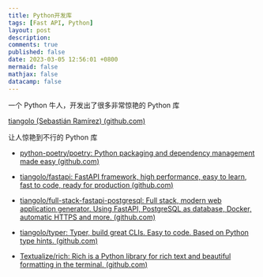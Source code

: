 ```yaml
---
title: Python开发库
tags: [Fast API, Python]
layout: post
description:
comments: true
published: false
date: 2023-03-05 12:56:01 +0800
mermaid: false
mathjax: false
datacamp: false
---
```


一个 Python 牛人，开发出了很多非常惊艳的 Python 库

[tiangolo (Sebastián Ramírez) (github.com)](https://github.com/tiangolo)

让人惊艳到不行的 Python 库

- [python-poetry/poetry: Python packaging and dependency management made easy (github.com)](https://github.com/python-poetry/poetry)

- [tiangolo/fastapi: FastAPI framework, high performance, easy to learn, fast to code, ready for production (github.com)](https://github.com/tiangolo/fastapi)

- [tiangolo/full-stack-fastapi-postgresql: Full stack, modern web application generator. Using FastAPI, PostgreSQL as database, Docker, automatic HTTPS and more. (github.com)](https://github.com/tiangolo/full-stack-fastapi-postgresql)

- [tiangolo/typer: Typer, build great CLIs. Easy to code. Based on Python type hints. (github.com)](https://github.com/tiangolo/typer)

- [Textualize/rich: Rich is a Python library for rich text and beautiful formatting in the terminal. (github.com)](https://github.com/Textualize/rich)
